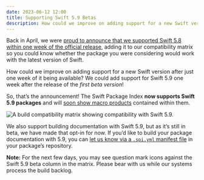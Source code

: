 ```yaml
---
date: 2023-06-12 12:00
title: Supporting Swift 5.9 Betas
description: How could we improve on adding support for a new Swift version after just one week of it being available? We could add support for Swift 5.9 one week after the release of the first beta version!
---
```


Back in April, we were [proud to announce that we supported Swift 5.8 within one week of the official release](https://blog.swiftpackageindex.com/posts/supporting-swift-58/), adding it to our compatibility matrix so you could know whether the package you were considering would work with the latest version of Swift.

How could we improve on adding support for a new Swift version after just one week of it being available? We could add support for Swift 5.9 one week after the release of the _first beta version_!

So, that’s the announcement! The Swift Package Index **now supports Swift 5.9 packages** and will [soon show macro products](https://github.com/SwiftPackageIndex/SwiftPackageIndex-Server/issues/2426) contained within them.

<picture>
  <source srcset="/images/blog/swift59-build-results~dark.png" media="(prefers-color-scheme: dark)">
  <img src="/images/blog/swift59-build-results~light.png" alt="A build compatibility matrix showing compatibility with Swift 5.9.">
</picture>

We also support building documentation with Swift 5.9, but as it’s still in beta, we have made that opt-in for now. If you’d like to build your package documentation with 5.9, you can [let us know via a `.spi.yml` manifest file](https://github.com/fruitcoder/extract-case-value/pull/1/files) in your package’s repository.

**Note:** For the next few days, you may see question mark icons against the Swift 5.9 beta column in the matrix. Please bear with us while our systems process the build backlog.
